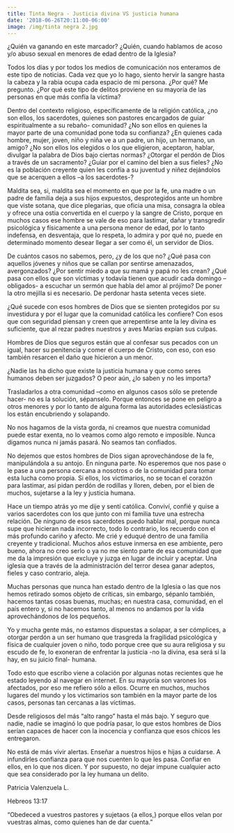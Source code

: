 ```yaml
---
title: Tinta Negra - Justicia divina VS justicia humana
date: '2018-06-26T20:11:00-06:00'
image: /img/tinta negra 2.jpg
---
```

¿Quién va ganando en este marcador? ¿Quién, cuando hablamos de acoso y/o abuso sexual en menores de edad dentro de la Iglesia?

Todos los días y por todos los medios de comunicación nos enteramos de este tipo de noticias. Cada vez que yo lo hago, siento hervir la sangre hasta la cabeza y la rabia ocupa cada espacio de mi persona. ¿Por qué? Me pregunto. ¿Por qué este tipo de delitos proviene en su mayoría de las personas en que más confía la víctima?

Dentro del contexto religioso, específicamente de la religión católica, ¿no son ellos, los sacerdotes, quienes son pastores encargados de guiar espiritualmente a su rebaño-comunidad? ¿No son ellos en quienes la mayor parte de una comunidad pone toda su confianza? ¿En quienes cada hombre, mujer, joven, niño y niña ve a un padre, un hijo, un hermano, un amigo? ¿No son ellos los elegidos o los que eligieron, aceptaron, hablar, divulgar la palabra de Dios bajo ciertas normas? ¿Otorgar el perdón de Dios a través de un sacramento? ¿Guiar por el camino del bien a sus fieles? ¿No es la población creyente quien les confía a su juventud y niñez dejándolos que se acerquen a ellos –a los sacerdotes-?

Maldita sea, si, maldita sea el momento en que por la fe, una madre o un padre de familia deja a sus hijos expuestos, desprotegidos ante un hombre que viste sotana, que dice plegarias, que oficia una misa, consagra la oblea y ofrece una ostia convertida en el cuerpo y la sangre de Cristo, porque en muchos casos ese hombre se vale de eso para lastimar, dañar y transgredir psicológica y físicamente a una persona menor de edad, por lo tanto indefensa, en desventaja, que lo respeta, lo admira y por qué no, puede en determinado momento desear llegar a ser como él, un servidor de Dios.

De cuántos casos no sabemos, pero, ¿y de los que no? ¿Qué pasa con aquellos jóvenes y niños que se callan por sentirse amenazados, avergonzados? ¿Por sentir miedo a que su mamá y papá no les crean? ¿Qué pasa con ellos que son víctimas y todavía tienen que acudir cada domingo –obligados- a escuchar un sermón que habla del amor al prójimo? De poner la otro mejilla si es necesario. De perdonar hasta setenta veces siete.

¿Qué sucede con esos hombres de Dios que se sienten protegidos por su investidura y por el lugar que la comunidad católica les confiere? Con esos que con seguridad piensan y creen que arrepentirse ante la ley divina es suficiente, que al rezar padres nuestros y aves Marías expían sus culpas.

Hombres de Dios que seguros están que al confesar sus pecados con un igual, hacer su penitencia y comer el cuerpo de Cristo, con eso, con eso también resarcen el daño que hicieron a un menor.

¿Nadie las ha dicho que existe la justicia humana y que como seres humanos deben ser juzgados? O peor aún, ¿lo saben y no les importa?

Trasladarlos a otra comunidad –como en algunos casos sólo se pretende hacer- no es la solución, sépanselo. Porque entonces se pone en peligro a otros menores y por lo tanto de alguna forma las autoridades eclesiásticas los están encubriendo y solapando.

No nos hagamos de la vista gorda, ni creamos que nuestra comunidad puede estar exenta, no lo veamos como algo remoto e imposible. Nunca digamos nunca ni jamás pasará. No seamos tan confiados.

No dejemos que estos hombres de Dios sigan aprovechándose de la fe, manipulándola a su antojo. En ninguna parte. No esperemos que nos pase o le pase a una persona cercana a nosotros o de la comunidad para tomar esta lucha como propia. Si ellos, los victimarios, no se tocan el corazón para lastimar, así pidan perdón de rodillas y lloren, deben, por el bien de muchos, sujetarse a la ley y justicia humana.

Hace un tiempo atrás yo me dije y sentí católica. Conviví, confié y quise a varios sacerdotes con los que junto con mi familia tuve una estrecha relación. De ninguno de esos sacerdotes puedo hablar mal, porque nunca supe que hicieran nada incorrecto, todo lo contrario, los recuerdo con el más profundo cariño y afecto. Me crié y eduqué dentro de una familia creyente y tradicional. Muchos años estuve inmersa en ese ambiente, pero bueno, ahora no creo serlo o ya no me siento parte de esa comunidad que me da la impresión que excluye y juzga en lugar de incluir y aceptar. Una iglesia que a través de la administración del terror desea ganar adeptos, fieles y caso contrario, aleja.

Muchas personas que nunca han estado dentro de la Iglesia o las que nos hemos retirado somos objeto de críticas, sin embargo, sépanlo también, hacemos tantas cosas buenas, muchas; en nuestra casa, comunidad, en el país entero y, si no hacemos tanto, al menos no andamos por la vida aprovechándonos de los pequeños.

Yo y mucha gente más, no estamos dispuestas a solapar, a ser cómplices, a otorgar perdón a un ser humano que trasgreda la fragilidad psicológica y física de cualquier joven o niño, todo porque cree que su aura religiosa y su escudo de fe, lo exoneran de enfrentar la justicia -no la divina, esa será si la hay, en su juicio final- humana.

Todo esto que escribo viene a colación por algunas notas recientes que he estado leyendo al navegar en internet. En su mayoría son varones los afectados, por eso me refiero sólo a ellos. Ocurre en muchos, muchos lugares del mundo y los victimarios son también en la mayor parte de los casos, personas tan cercanas a las víctimas.

Desde religiosos del más “alto rango” hasta el más bajo. Y seguro que nadie, nadie se imaginó lo que podría pasar, lo que estos hombres de Dios serían capaces de hacer con la inocencia y confianza que esos chicos les entregaron.

No está de más vivir alertas. Enseñar a nuestros hijos e hijas a cuidarse. A infundirles confianza para que nos cuenten lo que les pasa. Confiar en ellos, en lo que nos dicen. Y por supuesto, no dejar impune cualquier acto que sea considerado por la ley humana un delito.



Patricia Valenzuela L.

Hebreos 13:17

“Obedeced a vuestros pastores y sujetaos {a ellos,} porque ellos velan por vuestras almas, como quienes han de dar cuenta.”
